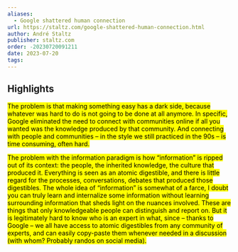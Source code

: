 ```yaml
---
aliases:
  - Google shattered human connection
url: https://staltz.com/google-shattered-human-connection.html
author: André Staltz
publisher: staltz.com
order: -20230720091211
date: 2023-07-20
tags:
---
```


## Highlights
<mark>The problem is that making something easy has a dark side, because whatever was hard to do is not going to be done at all anymore. In specific, Google eliminated the need to connect with communities online if all you wanted was the knowledge produced by that community. And connecting with people and communities – in the style we still practiced in the 90s – is time consuming, often hard.</mark>

<mark>The problem with the information paradigm is how “information” is ripped out of its context: the people, the inherited knowledge, the culture that produced it. Everything is seen as an atomic digestible, and there is little regard for the processes, conversations, debates that produced those digestibles. The whole idea of “information” is somewhat of a farce, I doubt you can truly learn and internalize some information without learning surrounding information that sheds light on the nuances involved. These are things that only knowledgeable people can distinguish and report on. But it is legitimately hard to know who is an expert in what, since – thanks to Google – we all have access to atomic digestibles from any community of experts, and can easily copy-paste them whenever needed in a discussion (with whom? Probably randos on social media).</mark>

